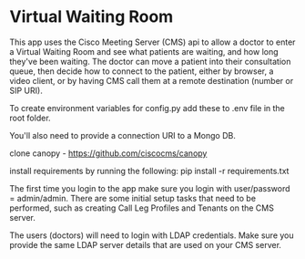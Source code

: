 # Virtual Waiting Room

This app uses the Cisco Meeting Server (CMS) api to allow a doctor to enter a Virtual Waiting Room and see what patients are waiting, and how long they've been waiting. The doctor can move a patient into their consultation queue, then decide how to connect to the patient, either by browser, a video client, or by having CMS call them at a remote destination (number or SIP URI).

To create environment variables for config.py add these to .env file in the root folder.

You'll also need to provide a connection URI to a Mongo DB.

clone canopy - https://github.com/ciscocms/canopy

install requirements by running the following: pip install -r requirements.txt

The first time you login to the app make sure you login with user/password = admin/admin. There are some initial setup tasks that need to be performed, such as creating Call Leg Profiles and Tenants on the CMS server.

The users (doctors) will need to login with LDAP credentials. Make sure you provide the same LDAP server details that are used on your CMS server.

